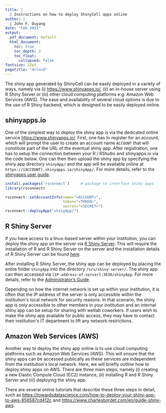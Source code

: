 ```yaml
---
title: | 
  | Instructions on how to deploy ShinyCell apps online
author: |
  | John F. Ouyang
date: "Feb 2021"
output:
  pdf_document: default
  html_document: 
    toc: true
    toc_depth: 2
    toc_float: 
      collapsed: false
fontsize: 12pt
pagetitle: "4cloud"
---
```



The shiny app generated by ShinyCell can be easily deployed in a variety of 
ways, namely via (i) https://www.shinyapps.io/, (ii) an in-house server using 
R Shiny Server or (iii) other cloud computing platforms e.g. Amazon Web 
Services (AWS). The ease and availability of several cloud options is due to 
the use of R Shiny backend, which is designed to be easily deployed online.


## shinyapps.io
One of the simplest way to deploy the shiny app is via the dedicated online 
service https://www.shinyapps.io/. First, one has to register for an account, 
which will prompt the user to create an account name `ACCOUNT` that will 
constitute part of the URL of the eventual shiny app. After registration, one 
has to setup the connection between your R / RStudio and shinyapps.io via the 
code below. One can then then upload the shiny app by specifying the shiny app 
directory `shinyApp/` and the app will be available online at 
`https://[ACCOUNT].shinyapps.io/shinyApp/`. For more details, refer to the 
[shinyapps user guide](https://docs.rstudio.com/shinyapps.io/).

``` r
install.packages('rsconnect')     # package to interface shiny apps
library(rsconnect)

rsconnect::setAccountInfo(name="<ACCOUNT>", 
                          token="<TOKEN>",
                          secret="<SECRET>") 
rsconnect::deployApp("shinyApp/")
```


## R Shiny Server
If you have access to a linux-based server within your institution, you can 
deploy the shiny app on the server via 
[R Shiny Server](https://rstudio.com/products/shiny/shiny-server/). 
This will require the installation of R and R Shiny Server on the server and 
the installation details of R Shiny Server can be found 
[here](https://rstudio.com/products/shiny/download-server/).

After installing R Shiny Server, the shiny app can be deployed by placing the 
entire folder `shinyApp` into the directory `/srv/shiny-server/`. The shiny 
app can then accessed via `[IP-address-of-server]:3838/shinyApp`. For more 
details, refer to the 
[Administrator’s Guide](https://docs.rstudio.com/shiny-server/).

Depending on how the internet network is set up within your institution, it is 
often that the IP address of the server is only accessible within the 
institution's local network for security reasons. In that scenario, the shiny 
app is only accessible to other members in your institution and an internal 
shiny app can be setup for sharing with wetlab coworkers. If users wish to 
make the shiny app available for public access, they may have to contact their 
institution's IT department to lift any network restrictions.


## Amazon Web Services (AWS)
Another way to deploy the shiny app online is to use cloud computing platforms 
such as Amazon Web Services (AWS). This will ensure that the shiny apps can be 
accessed publically as these services are independent from the institution's 
local network. Here, we will briefly outline how to deploy shiny apps on AWS. 
There are three main steps, namely (i) creating a new Elastic Compute Cloud 
(EC2) instance, (ii) installing R and R Shiny Server and (iii) deploying the 
shiny app.

There are several online tutorials that describe these three steps in detail, 
such as 
https://towardsdatascience.com/how-to-deploy-your-shiny-app-to-aws-856587cd412c 
and https://www.charlesbordet.com/en/guide-shiny-aws.

